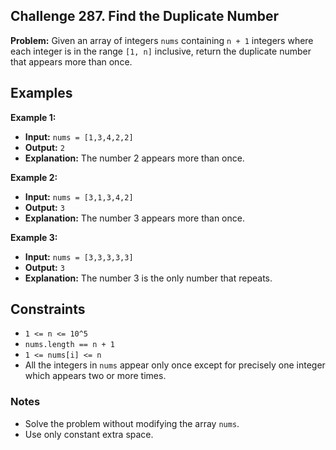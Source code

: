 ## Challenge 287. Find the Duplicate Number

**Problem:** Given an array of integers `nums` containing `n + 1` integers where each integer is in the range `[1, n]` inclusive, return the duplicate number that appears more than once.

## Examples

**Example 1:**

- **Input:** `nums = [1,3,4,2,2]`
- **Output:** `2`
- **Explanation:** The number 2 appears more than once.

**Example 2:**

- **Input:** `nums = [3,1,3,4,2]`
- **Output:** `3`
- **Explanation:** The number 3 appears more than once.

**Example 3:**

- **Input:** `nums = [3,3,3,3,3]`
- **Output:** `3`
- **Explanation:** The number 3 is the only number that repeats.

## Constraints

- `1 <= n <= 10^5`
- `nums.length == n + 1`
- `1 <= nums[i] <= n`
- All the integers in `nums` appear only once except for precisely one integer which appears two or more times.

### Notes

- Solve the problem without modifying the array `nums`.
- Use only constant extra space.

